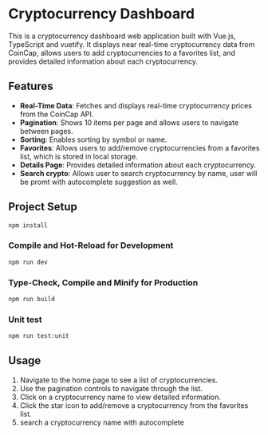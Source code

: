 # Cryptocurrency Dashboard

This is a cryptocurrency dashboard web application built with Vue.js, TypeScript and vuetify. It displays near real-time cryptocurrency data from CoinCap, allows users to add cryptocurrencies to a favorites list, and provides detailed information about each cryptocurrency.

## Features

- **Real-Time Data**: Fetches and displays real-time cryptocurrency prices from the CoinCap API.
- **Pagination**: Shows 10 items per page and allows users to navigate between pages.
- **Sorting**: Enables sorting by symbol or name.
- **Favorites**: Allows users to add/remove cryptocurrencies from a favorites list, which is stored in local storage.
- **Details Page**: Provides detailed information about each cryptocurrency.
- **Search crypto**: Allows user to search cryptocurrency by name, user will be promt with autocomplete suggestion as well.


## Project Setup

```sh
npm install
```

### Compile and Hot-Reload for Development

```sh
npm run dev
```

### Type-Check, Compile and Minify for Production

```sh
npm run build
```

### Unit test

```sh
npm run test:unit
```

## Usage

1. Navigate to the home page to see a list of cryptocurrencies.
2. Use the pagination controls to navigate through the list.
3. Click on a cryptocurrency name to view detailed information.
4. Click the star icon to add/remove a cryptocurrency from the favorites list.
5. search a cryptocurrency name with autocomplete